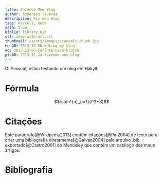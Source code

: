 ```yaml
---
title: Fazendo Meu Blog
author: Anderson Tavares
description: Fiz meu blog
tags: haskell, meta
math: true
biblio: library.bib
csl: ieee-with-url.csl
thumbnail: assets/images/academic-thumb.jpg
en-GB: 2013-12-06-making-my-blog
eo: 2013-12-06-farinte-mian-blogon
pt-BR: 2013-11-24-fazendo-meu-blog
---
```


Oi Pessoal, estou testando um blog em Hakyll.

# Fórmula

$$\sum^{n}_{i=1}{i^2*3}$$

# Citações

Este parágrafo[@Wikipedia2013] contém citações[@Pai2004] 
de texto para criar uma bibliografia diretamente[@Galvao2004] 
pelo arquivo .bib, exportado[@Castro2001] do Mendeley que contém 
um catálogo dos meus artigos.

# Bibliografia

